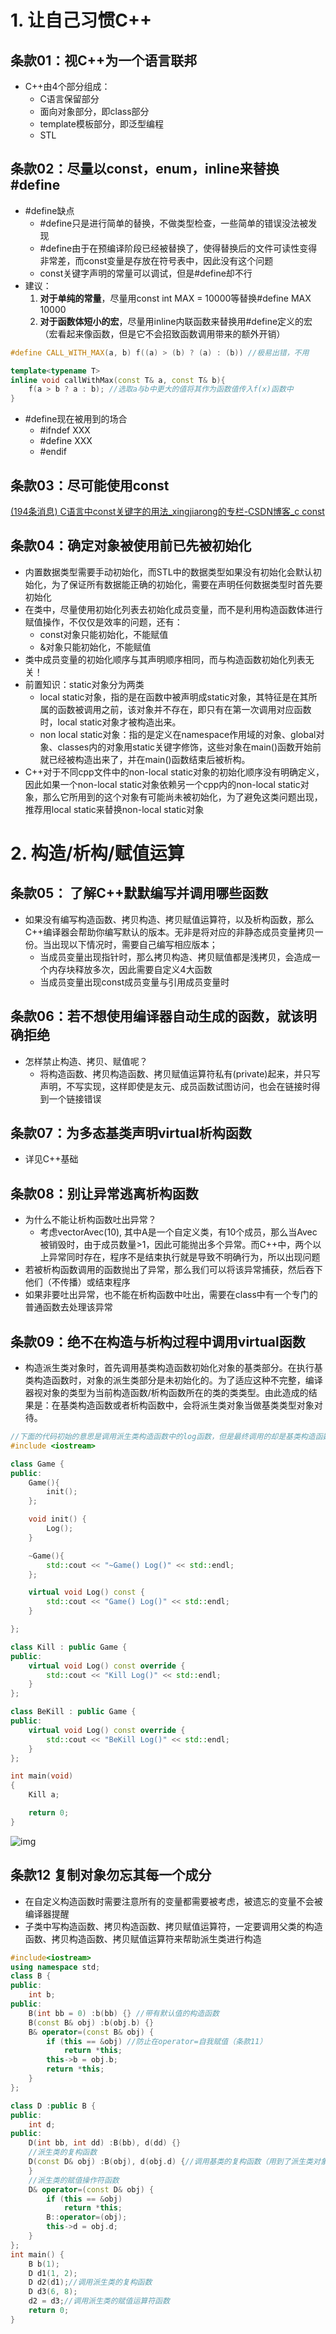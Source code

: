 # 1. 让自己习惯C++



## 条款01：视C++为一个语言联邦

-   C++由4个部分组成：
    -   C语言保留部分
    -   面向对象部分，即class部分
    -   template模板部分，即泛型编程
    -   STL

## 条款02：尽量以const，enum，inline来替换#define

-   #define缺点
    -   #define只是进行简单的替换，不做类型检查，一些简单的错误没法被发现
    -   #define由于在预编译阶段已经被替换了，使得替换后的文件可读性变得非常差，而const变量是存放在符号表中，因此没有这个问题
    -   const关键字声明的常量可以调试，但是#define却不行
-   建议：
    1.  **对于单纯的常量**，尽量用const int MAX = 10000等替换#define MAX 10000
    2.  **对于函数体短小的宏**，尽量用inline内联函数来替换用#define定义的宏（宏看起来像函数，但是它不会招致函数调用带来的额外开销）

```c++
#define CALL_WITH_MAX(a, b) f((a) > (b) ? (a) : (b)) //极易出错，不用

template<typename T>
inline void callWithMax(const T& a, const T& b){
    f(a > b ? a : b); //选取a与b中更大的值将其作为函数值传入f(x)函数中
}
```

-   #define现在被用到的场合
    -   #ifndef XXX
    -   #define XXX
    -   #endif

## 条款03：尽可能使用const

[(194条消息) C语言中const关键字的用法_xingjiarong的专栏-CSDN博客_c const](https://blog.csdn.net/xingjiarong/article/details/47282255)

## 条款04：确定对象被使用前已先被初始化

-   内置数据类型需要手动初始化，而STL中的数据类型如果没有初始化会默认初始化，为了保证所有数据能正确的初始化，需要在声明任何数据类型时首先要初始化
-   在类中，尽量使用初始化列表去初始化成员变量，而不是利用构造函数体进行赋值操作，不仅仅是效率的问题，还有：
    -   const对象只能初始化，不能赋值
    -   &对象只能初始化，不能赋值
-   类中成员变量的初始化顺序与其声明顺序相同，而与构造函数初始化列表无关！
-   前置知识：static对象分为两类
    -   local static对象，指的是在函数中被声明成static对象，其特征是在其所属的函数被调用之前，该对象并不存在，即只有在第一次调用对应函数时，local static对象才被构造出来。
    -   non local static对象：指的是定义在namespace作用域的对象、global对象、classes内的对象用static关键字修饰，这些对象在main()函数开始前就已经被构造出来了，并在main()函数结束后被析构。
-   C++对于不同cpp文件中的non-local static对象的初始化顺序没有明确定义，因此如果一个non-local static对象依赖另一个cpp内的non-local static对象，那么它所用到的这个对象有可能尚未被初始化，为了避免这类问题出现，推荐用local static来替换non-local static对象

# 2. 构造/析构/赋值运算

## 条款05： 了解C++默默编写并调用哪些函数

-   如果没有编写构造函数、拷贝构造、拷贝赋值运算符，以及析构函数，那么C++编译器会帮助你编写默认的版本。无非是将对应的非静态成员变量拷贝一份。当出现以下情况时，需要自己编写相应版本；
    -   当成员变量出现指针时，那么拷贝构造、拷贝赋值都是浅拷贝，会造成一个内存块释放多次，因此需要自定义4大函数
    -   当成员变量出现const成员变量与引用成员变量时

## 条款06：若不想使用编译器自动生成的函数，就该明确拒绝

-   怎样禁止构造、拷贝、赋值呢？
    -   将构造函数、拷贝构造函数、拷贝赋值运算符私有(private)起来，并只写声明，不写实现，这样即使是友元、成员函数试图访问，也会在链接时得到一个链接错误

## 条款07：为多态基类声明virtual析构函数

-   详见C++基础

## 条款08：别让异常逃离析构函数

-   为什么不能让析构函数吐出异常？
    -   考虑vector<A>Avec(10), 其中A是一个自定义类，有10个成员，那么当Avec被销毁时，由于成员数量>1，因此可能抛出多个异常。而C++中，两个以上异常同时存在，程序不是结束执行就是导致不明确行为，所以出现问题
-   若被析构函数调用的函数抛出了异常，那么我们可以将该异常捕获，然后吞下他们（不传播）或结束程序
-   如果非要吐出异常，也不能在析构函数中吐出，需要在class中有一个专门的普通函数去处理该异常

## 条款09：绝不在构造与析构过程中调用virtual函数

-   构造派生类对象时，首先调用基类构造函数初始化对象的基类部分。在执行基类构造函数时，对象的派生类部分是未初始化的。为了适应这种不完整，编译器视对象的类型为当前构造函数/析构函数所在的类的类类型。由此造成的结果是：在基类构造函数或者析构函数中，会将派生类对象当做基类类型对象对待。

```c++
//下面的代码初始的意思是调用派生类构造函数中的log函数，但是最终调用的却是基类构造函数与析构函数中的log函数
#include <iostream>

class Game {
public:
    Game(){
        init();
    };

    void init() {
        Log();
    }

    ~Game(){
        std::cout << "~Game() Log()" << std::endl;
    };

    virtual void Log() const {
        std::cout << "Game() Log()" << std::endl;
    }

};

class Kill : public Game {
public:
    virtual void Log() const override {
        std::cout << "Kill Log()" << std::endl;
    }
};

class BeKill : public Game {
public:
    virtual void Log() const override {
        std::cout << "BeKill Log()" << std::endl;
    }
};

int main(void)
{
    Kill a;

    return 0;
}

```

<img src="https://img-blog.csdnimg.cn/20190502191001441.png" alt="img"  />

## 条款12 复制对象勿忘其每一个成分

-   在自定义构造函数时需要注意所有的变量都需要被考虑，被遗忘的变量不会被编译器提醒
-   子类中写构造函数、拷贝构造函数、拷贝赋值运算符，一定要调用父类的构造函数、拷贝构造函数、拷贝赋值运算符来帮助派生类进行构造

```c++
#include<iostream>
using namespace std;
class B {
public:
	int b;
public:
	B(int bb = 0) :b(bb) {} //带有默认值的构造函数
	B(const B& obj) :b(obj.b) {}
	B& operator=(const B& obj) {
		if (this == &obj) //防止在operator=自我赋值（条款11）
			return *this;
		this->b = obj.b;
		return *this;
	}
};

class D :public B {
public:
	int d;
public:
	D(int bb, int dd) :B(bb), d(dd) {}
	//派生类的复构函数
	D(const D& obj) :B(obj), d(obj.d) {//调用基类的复构函数（用到了派生类对象转换为基类对象使用）
	}
	//派生类的赋值操作符函数
	D& operator=(const D& obj) {
		if (this == &obj)
			return *this;
		B::operator=(obj);
		this->d = obj.d;
	}
};
int main() {
	B b(1);
	D d1(1, 2);
	D d2(d1);//调用派生类的复构函数
	D d3(6, 8);
	d2 = d3;//调用派生类的赋值运算符函数
	return 0;
}
```

